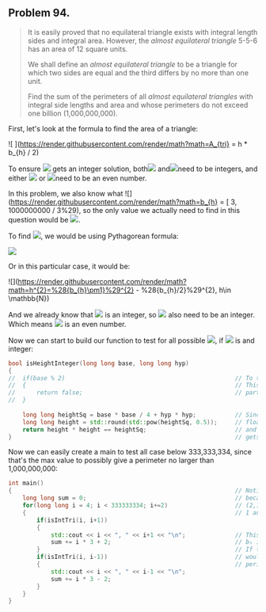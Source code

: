 ## Problem 94.

> It is easily proved that no equilateral triangle exists with integral length sides and integral area. However, the *almost equilateral triangle* 5-5-6 has an area of 12 square units.
>
> We shall define an *almost equilateral triangle* to be a triangle for which two sides are equal and the third differs by no more than one unit.
>
> Find the sum of the perimeters of all *almost equilateral triangles* with integral side lengths and area and whose perimeters do not exceed one billion (1,000,000,000).



First, let's look at the formula to find the area of a triangle:

![ ](https://render.githubusercontent.com/render/math?math=A_{tri} = h * b_{h} / 2)

To ensure ![](https://render.githubusercontent.com/render/math?math=A_{tri}) gets an integer solution, both![](https://render.githubusercontent.com/render/math?math=h) and![](https://render.githubusercontent.com/render/math?math=b_{h})need to be integers, and either ![](https://render.githubusercontent.com/render/math?math=h) or ![](https://render.githubusercontent.com/render/math?math=b_{h})need to be an even number.

In this problem, we also know what ![](https://render.githubusercontent.com/render/math?math=b_{h} = [ 3, 1000000000 / 3%29), so the only value we actually need to find in this question would be ![](https://render.githubusercontent.com/render/math?math=h).

To find ![](https://render.githubusercontent.com/render/math?math=h), we would be using Pythagorean formula:

![](https://render.githubusercontent.com/render/math?math=a^{2}%2Bb^{2}=c^{2})

Or in this particular case, it would be:

![](https://render.githubusercontent.com/render/math?math=h^{2}=%28{b_{h}\pm1}%29^{2} - %28{b_{h}/2}%29^{2}, h\in \mathbb{N})

And we already know that ![](https://render.githubusercontent.com/render/math?math=b_{h}) is an integer, so ![](https://render.githubusercontent.com/render/math?math={b_{h}}/2) also need to be an integer. Which means ![](https://render.githubusercontent.com/render/math?math=b_{h}) is an even number.

Now we can start to build our function to test for all possible ![](https://render.githubusercontent.com/render/math?math=b_{h}), if ![](https://render.githubusercontent.com/render/math?math=h) is and integer:

```cpp
bool isHeightInteger(long long base, long long hyp)
{
//	if(base % 2)												// To test if base is odd.
//	{															// This step could also be done in the input
//		return false;											// part, which could reduce test cases.
//	}
    
    long long heightSq = base * base / 4 + hyp * hyp;			// Since std::pow(heightSq, 0.5) returns a 
    long long height = std::round(std::pow(heightSq, 0.5));		// floating type, we would need to round it 
    return height * height == heightSq;							// and square it back to see if it gets the
}																// gets the original value.
```

Now we can easily create a main to test all case below 333,333,334, since that's the max value to possibly give a perimeter no larger than 1,000,000,000:

```cpp
int main()
{																// Notice that we mannually skipped 2
    long long sum = 0;											// because we could tell neither (2,3,3) or
    for(long long i = 4; i < 333333334; i+=2)					// (2,1,1) is a valid answer, and we skipped
    {															// 1 and 3 because they are odd.
        if(isIntTri(i, i+1))									
        {
            std::cout << i << ", " << i+1 << "\n";				// This would test all case of bₕ±1 where
            sum += i * 3 + 2;									// bₕ is an even number.
        }														// If the height is also an integer, it 
        if(isIntTri(i, i-1))									// would output both bₕ and h, and add the
        {														// perimeter to sum.
            std::cout << i << ", " << i-1 << "\n";
            sum += i * 3 - 2;
        }
    }
}
```

